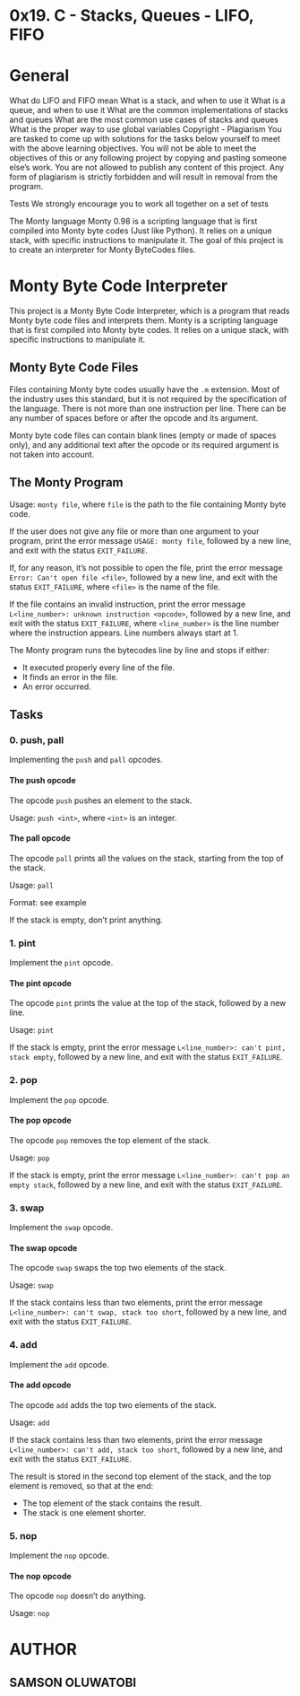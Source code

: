 
# 0x19. C - Stacks, Queues - LIFO, FIFO



# General

What do LIFO and FIFO mean
What is a stack, and when to use it
What is a queue, and when to use it
What are the common implementations of stacks and queues
What are the most common use cases of stacks and queues
What is the proper way to use global variables
Copyright - Plagiarism
You are tasked to come up with solutions for the tasks below yourself to meet with the above learning objectives.
You will not be able to meet the objectives of this or any following project by copying and pasting someone else’s work.
You are not allowed to publish any content of this project.
Any form of plagiarism is strictly forbidden and will result in removal from the program.


Tests
We strongly encourage you to work all together on a set of tests

The Monty language
Monty 0.98 is a scripting language that is first compiled into Monty byte codes (Just like Python). It relies on a unique stack, with specific instructions to manipulate it. The goal of this project is to create an interpreter for Monty ByteCodes files.
# Monty Byte Code Interpreter

This project is a Monty Byte Code Interpreter, which is a program that reads Monty byte code files and interprets them. Monty is a scripting language that is first compiled into Monty byte codes. It relies on a unique stack, with specific instructions to manipulate it.

## Monty Byte Code Files

Files containing Monty byte codes usually have the `.m` extension. Most of the industry uses this standard, but it is not required by the specification of the language. There is not more than one instruction per line. There can be any number of spaces before or after the opcode and its argument.

Monty byte code files can contain blank lines (empty or made of spaces only), and any additional text after the opcode or its required argument is not taken into account.

## The Monty Program

Usage: `monty file`, where `file` is the path to the file containing Monty byte code.

If the user does not give any file or more than one argument to your program, print the error message `USAGE: monty file`, followed by a new line, and exit with the status `EXIT_FAILURE`.

If, for any reason, it’s not possible to open the file, print the error message `Error: Can't open file <file>`, followed by a new line, and exit with the status `EXIT_FAILURE`, where `<file>` is the name of the file.

If the file contains an invalid instruction, print the error message `L<line_number>: unknown instruction <opcode>`, followed by a new line, and exit with the status `EXIT_FAILURE`, where `<line_number>` is the line number where the instruction appears. Line numbers always start at 1.

The Monty program runs the bytecodes line by line and stops if either:
- It executed properly every line of the file.
- It finds an error in the file.
- An error occurred.

## Tasks

### 0. push, pall

Implementing the `push` and `pall` opcodes.

#### The push opcode

The opcode `push` pushes an element to the stack.

Usage: `push <int>`, where `<int>` is an integer.



#### The pall opcode

The opcode `pall` prints all the values on the stack, starting from the top of the stack.

Usage: `pall`

Format: see example

If the stack is empty, don’t print anything.

### 1. pint

Implement the `pint` opcode.

#### The pint opcode

The opcode `pint` prints the value at the top of the stack, followed by a new line.

Usage: `pint`

If the stack is empty, print the error message `L<line_number>: can't pint, stack empty`, followed by a new line, and exit with the status `EXIT_FAILURE`.

### 2. pop

Implement the `pop` opcode.

#### The pop opcode

The opcode `pop` removes the top element of the stack.

Usage: `pop`

If the stack is empty, print the error message `L<line_number>: can't pop an empty stack`, followed by a new line, and exit with the status `EXIT_FAILURE`.

### 3. swap

Implement the `swap` opcode.

#### The swap opcode

The opcode `swap` swaps the top two elements of the stack.

Usage: `swap`

If the stack contains less than two elements, print the error message `L<line_number>: can't swap, stack too short`, followed by a new line, and exit with the status `EXIT_FAILURE`.

### 4. add

Implement the `add` opcode.

#### The add opcode

The opcode `add` adds the top two elements of the stack.

Usage: `add`

If the stack contains less than two elements, print the error message `L<line_number>: can't add, stack too short`, followed by a new line, and exit with the status `EXIT_FAILURE`.

The result is stored in the second top element of the stack, and the top element is removed, so that at the end:
- The top element of the stack contains the result.
- The stack is one element shorter.

### 5. nop

Implement the `nop` opcode.

#### The nop opcode

The opcode `nop` doesn’t do anything.

Usage: `nop`


# AUTHOR

## SAMSON OLUWATOBI
